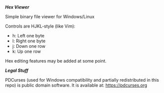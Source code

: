 ***Hex Viewer***

Simple binary file viewer for Windows/Linux

Controls are HJKL-style (like Vim):

- h: Left one byte
- l: Right one byte
- j: Down one row
- k: Up one row

Hex editing features may be added at some point.


***Legal Stuff***

PDCurses (used for Windows compatibility and partially redistributed in this repo) is public domain software. It is available at: https://pdcurses.org
